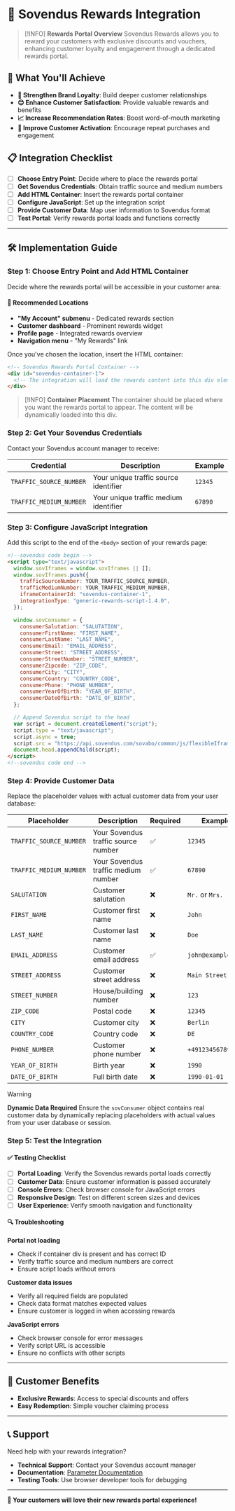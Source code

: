 # 🎁 Sovendus Rewards Integration

> [!INFO]
> **Rewards Portal Overview**
> Sovendus Rewards allows you to reward your customers with exclusive discounts and vouchers, enhancing customer loyalty and engagement through a dedicated rewards portal.

## 🎯 What You'll Achieve

- **🤝 Strengthen Brand Loyalty**: Build deeper customer relationships
- **😊 Enhance Customer Satisfaction**: Provide valuable rewards and benefits
- **📈 Increase Recommendation Rates**: Boost word-of-mouth marketing
- **🔄 Improve Customer Activation**: Encourage repeat purchases and engagement

## 📋 Integration Checklist

- [ ] **Choose Entry Point**: Decide where to place the rewards portal
- [ ] **Get Sovendus Credentials**: Obtain traffic source and medium numbers
- [ ] **Add HTML Container**: Insert the rewards portal container
- [ ] **Configure JavaScript**: Set up the integration script
- [ ] **Provide Customer Data**: Map user information to Sovendus format
- [ ] **Test Portal**: Verify rewards portal loads and functions correctly

---

## 🛠️ Implementation Guide

### Step 1: Choose Entry Point and Add HTML Container

Decide where the rewards portal will be accessible in your customer area:

#### 🎯 Recommended Locations

- **"My Account" submenu** - Dedicated rewards section
- **Customer dashboard** - Prominent rewards widget
- **Profile page** - Integrated rewards overview
- **Navigation menu** - "My Rewards" link

Once you've chosen the location, insert the HTML container:

```html
<!-- Sovendus Rewards Portal Container -->
<div id="sovendus-container-1">
  <!-- The integration will load the rewards content into this div element -->
</div>
```

> [!INFO]
> **Container Placement**
> The container should be placed where you want the rewards portal to appear. The content will be dynamically loaded into this div.

### Step 2: Get Your Sovendus Credentials

Contact your Sovendus account manager to receive:

| Credential | Description | Example |
|------------|-------------|---------|
| `TRAFFIC_SOURCE_NUMBER` | Your unique traffic source identifier | `12345` |
| `TRAFFIC_MEDIUM_NUMBER` | Your unique traffic medium identifier | `67890` |

### Step 3: Configure JavaScript Integration

Add this script to the end of the `<body>` section of your rewards page:

```html
<!--sovendus code begin -->
<script type="text/javascript">
  window.sovIframes = window.sovIframes || [];
  window.sovIframes.push({
    trafficSourceNumber: YOUR_TRAFFIC_SOURCE_NUMBER,
    trafficMediumNumber: YOUR_TRAFFIC_MEDIUM_NUMBER,
    iframeContainerId: "sovendus-container-1",
    integrationType: "generic-rewards-script-1.4.0",
  });

  window.sovConsumer = {
    consumerSalutation: "SALUTATION",
    consumerFirstName: "FIRST_NAME",
    consumerLastName: "LAST_NAME",
    consumerEmail: "EMAIL_ADDRESS",
    consumerStreet: "STREET_ADDRESS",
    consumerStreetNumber: "STREET_NUMBER",
    consumerZipcode: "ZIP_CODE",
    consumerCity: "CITY",
    consumerCountry: "COUNTRY_CODE",
    consumerPhone: "PHONE_NUMBER",
    consumerYearOfBirth: "YEAR_OF_BIRTH",
    consumerDateOfBirth: "DATE_OF_BIRTH",
  };

  // Append Sovendus script to the head
  var script = document.createElement("script");
  script.type = "text/javascript";
  script.async = true;
  script.src = "https://api.sovendus.com/sovabo/common/js/flexibleIframe.js";
  document.head.appendChild(script);
</script>
<!--sovendus code end -->
```

### Step 4: Provide Customer Data

Replace the placeholder values with actual customer data from your user database:

| Placeholder | Description | Required | Example |
|-------------|-------------|----------|---------|
| `TRAFFIC_SOURCE_NUMBER` | Your Sovendus traffic source number | ✅ | `12345` |
| `TRAFFIC_MEDIUM_NUMBER` | Your Sovendus traffic medium number | ✅ | `67890` |
| `SALUTATION` | Customer salutation | ❌ | `Mr.` or `Mrs.` |
| `FIRST_NAME` | Customer first name | ❌ | `John` |
| `LAST_NAME` | Customer last name | ❌ | `Doe` |
| `EMAIL_ADDRESS` | Customer email address | ✅ | `john@example.com` |
| `STREET_ADDRESS` | Customer street address | ❌ | `Main Street` |
| `STREET_NUMBER` | House/building number | ❌ | `123` |
| `ZIP_CODE` | Postal code | ❌ | `12345` |
| `CITY` | Customer city | ❌ | `Berlin` |
| `COUNTRY_CODE` | Country code | ❌ | `DE` |
| `PHONE_NUMBER` | Customer phone number | ❌ | `+49123456789` |
| `YEAR_OF_BIRTH` | Birth year | ❌ | `1990` |
| `DATE_OF_BIRTH` | Full birth date | ❌ | `1990-01-01` |

> [!WARNING]
> **Dynamic Data Required**
> Ensure the `sovConsumer` object contains real customer data by dynamically replacing placeholders with actual values from your user database or session.

### Step 5: Test the Integration

#### ✅ Testing Checklist

- [ ] **Portal Loading**: Verify the Sovendus rewards portal loads correctly
- [ ] **Customer Data**: Ensure customer information is passed accurately
- [ ] **Console Errors**: Check browser console for JavaScript errors
- [ ] **Responsive Design**: Test on different screen sizes and devices
- [ ] **User Experience**: Verify smooth navigation and functionality

#### 🔍 Troubleshooting

**Portal not loading**

- Check if container div is present and has correct ID
- Verify traffic source and medium numbers are correct
- Ensure script loads without errors

**Customer data issues**

- Verify all required fields are populated
- Check data format matches expected values
- Ensure customer is logged in when accessing rewards

**JavaScript errors**

- Check browser console for error messages
- Verify script URL is accessible
- Ensure no conflicts with other scripts

---

## 🎁 Customer Benefits

- **Exclusive Rewards**: Access to special discounts and offers
- **Easy Redemption**: Simple voucher claiming process

---

## 📞 Support

Need help with your rewards integration?

- **Technical Support**: Contact your Sovendus account manager
- **Documentation**: [Parameter Documentation](https://developer-hub.sovendus.com/Voucher-Network-Checkout-Benefits/Parameter)
- **Testing Tools**: Use browser developer tools for debugging

---

**🎉 Your customers will love their new rewards portal experience!**
